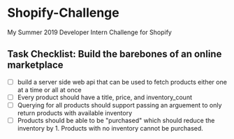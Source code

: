 # Shopify-Challenge
My Summer 2019 Developer Intern Challenge for Shopify

## Task Checklist: Build the barebones of an online marketplace

- [ ] build a server side web api that can be used to fetch products either one at a time or all at once
- [ ] Every product should have a title, price, and inventory\_count
- [ ] Querying for all products should support passing an arguement to only return products with available inventory
- [ ] Products should be able to be "purchased" which should reduce the inventory by 1. Products with no inventory cannot be purchased.

